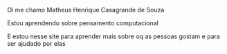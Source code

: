 Oi me chamo Matheus Henrique Casagrande de Souza 
 
 Estou aprendendo sobre pensamento computacional 

   E estou nesse site para aprender mais sobre oq as pessoas gostam e para ser ajudado por elas


<!---
Matheus20220/Matheus20220 is a ✨ special ✨ repository because its `README.md` (this file) appears on your GitHub profile.
You can click the Preview link to take a look at your changes.
--->
